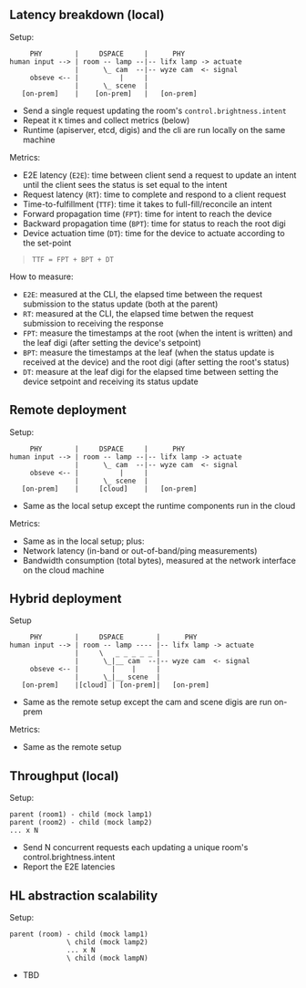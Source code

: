 Latency breakdown (local)
--

Setup: 
```
     PHY        |     DSPACE     |      PHY
human input --> | room -- lamp --|-- lifx lamp -> actuate
                |      \_ cam  --|-- wyze cam  <- signal
     obseve <-- |          |     |                              
                |      \_ scene  |                            
   [on-prem]    |    [on-prem]   |   [on-prem]
```
* Send a single request updating the room's `control.brightness.intent`
* Repeat it `K` times and collect metrics (below)
* Runtime (apiserver, etcd, digis) and the cli are run locally on the same machine

Metrics: 
* E2E latency (`E2E`): time between client send a request to update an intent until the client sees the status is set equal to the intent
* Request latency (`RT`): time to complete and respond to a client request
* Time-to-fulfillment (`TTF`): time it takes to full-fill/reconcile an intent
* Forward propagation time (`FPT`): time for intent to reach the device
* Backward propagation time (`BPT`): time for status to reach the root digi
* Device actuation time (`DT`): time for the device to actuate according to the set-point

> `TTF = FPT + BPT + DT`

How to measure:
* `E2E`: measured at the CLI, the elapsed time between the request submission to the status update (both at the parent)
* `RT`: measured at the CLI, the elapsed time betwen the request submission to receiving the response
* `FPT`: measure the timestamps at the root (when the intent is written) and the leaf digi (after setting the device's setpoint)
* `BPT`: measure the timestamps at the leaf (when the status update is received at the device) and the root digi (after setting the root's status)
* `DT`: measure at the leaf digi for the elapsed time between setting the device setpoint and receiving its status update


Remote deployment
--

Setup:
```
     PHY        |     DSPACE     |      PHY
human input --> | room -- lamp --|-- lifx lamp -> actuate
                |      \_ cam  --|-- wyze cam  <- signal
     obseve <-- |          |     |                              
                |      \_ scene  |                            
   [on-prem]    |     [cloud]    |   [on-prem]
```
* Same as the local setup except the runtime components run in the cloud

Metrics:
* Same as in the local setup; plus:
* Network latency (in-band or out-of-band/ping measurements)
* Bandwidth consumption (total bytes), measured at the network interface on the cloud machine

Hybrid deployment
--

Setup
```
     PHY        |     DSPACE        |      PHY
human input --> | room -- lamp ---- |-- lifx lamp -> actuate
                |     \   _ _ _ _ _ |
                |      \_|__ cam  --|-- wyze cam  <- signal
     obseve <-- |        |    |     |                              
                |      \_|__ scene  |                            
   [on-prem]    |[cloud] | [on-prem]|   [on-prem]
```
* Same as the remote setup except the cam and scene digis are run on-prem

Metrics:
* Same as the remote setup

 
Throughput (local)
--

Setup:
```
parent (room1) - child (mock lamp1)
parent (room2) - child (mock lamp2)
... x N
```
* Send N concurrent requests each updating a unique room's control.brightness.intent
* Report the E2E latencies

HL abstraction scalability
--

Setup:
```
parent (room) - child (mock lamp1)
              \ child (mock lamp2)
              ... x N
              \ child (mock lampN)
```
* TBD

